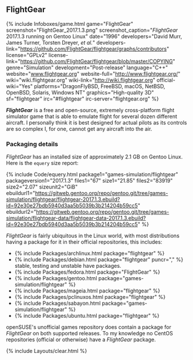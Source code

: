 ## FlightGear
{% include Infoboxes/game.html game="FlightGear" screenshot="FlightGear_2017.1.3.png" screenshot_caption="<i>FlightGear</i> 2017.1.3 running on Gentoo Linux" date="1996" developers="David Murr, James Turner, Torsten Dreyer, <i>et al.</i>" developers-link="https://github.com/FlightGear/flightgear/graphs/contributors" license="GPLv2" license-link="https://github.com/FlightGear/flightgear/blob/master/COPYING" genre="Simulation" development="Post-release" language="C++" website="www.flightgear.org" website-full="http://www.flightgear.org/" wiki="wiki.flightgear.org" wiki-link="http://wiki.flightgear.org" official-wiki="Yes" platforms="DragonFlyBSD, FreeBSD, macOS, NetBSD, OpenBSD, Solaris, Windows NT" graphics="High-quality 3D" sf="flightgear" irc="#flightgear" irc-server="flightgear.org" %}

***FlightGear*** is a free and open-source, extremely cross-platform flight simulator game that is able to emulate flight for several dozen different aircraft. I personally think it is best designed for actual pilots as its controls are so complex I, for one, cannot get any aircraft into the air. 

### Packaging details
*FlightGear* has an installed size of approximately 2.1 GB on Gentoo Linux. Here is the `equery` size report:

{% include Code/equery.html package1="games-simulation/flightgear" packageversion1="2017.1.3" files1="67" size1="21.85" files2="83919" size2="2.07" sizeunit2="GiB" ebuildurl1="https://gitweb.gentoo.org/repo/gentoo.git/tree/games-simulation/flightgear/flightgear-2017.1.3.ebuild?id=92e30e27bdb5940d3aa5b5039b3b214204b59cc5" ebuildurl2="https://gitweb.gentoo.org/repo/gentoo.git/tree/games-simulation/flightgear-data/flightgear-data-2017.1.3.ebuild?id=92e30e27bdb5940d3aa5b5039b3b214204b59cc5" %}

*FlightGear* is fairly ubiquitous in the Linux world, with most distributions having a package for it in their official repositories, this includes:

* {% include Packages/archlinux.html package="flightgear" %}
* {% include Packages/debian.html package="flightgear" puncr="," %} stable, testing and unstable have packages.
* {% include Packages/fedora.html package="FlightGear" %}
* {% include Packages/gentoo.html package="games-simulation/flightgear" %}
* {% include Packages/mageia.html package="flightgear" %}
* {% include Packages/pclinuxos.html package="flightgear" %}
* {% include Packages/sabayon.html package="games-simulation/flightgear" %}
* {% include Packages/ubuntu.html package="flightgear" %}

openSUSE's unofficial games repository does contain a package for *FlightGear* on both supported releases. To my knowledge no CentOS repositories (official or otherwise) have a *FlightGear* package. 

{% include Layouts/clear.html %}
